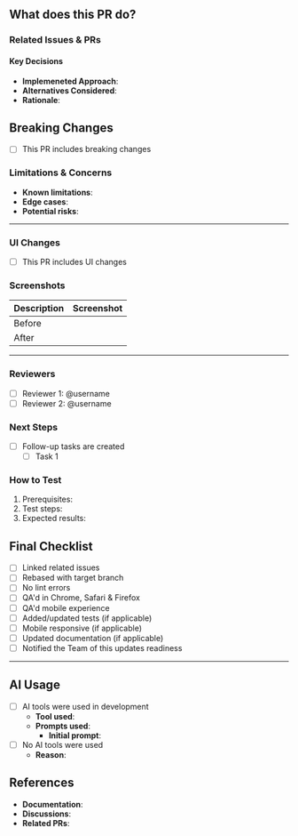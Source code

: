 <!-- This template is to serve as a comprehensive outline for documenting updates to the code. Some of these sections may not be relevant to your PR. In that case, document it inline with `N/A`  -->

## What does this PR do?

<!-- Provide a clear and concise description of what this PR accomplishes -->

### Related Issues & PRs

<!-- List the related issues, using either: `Closes #123` or `Fixes #123` , which will automatically move the specified issue to "In Review" when the PR is created -->

#### Key Decisions

<!-- Explain the technical decisions and alternative approaches considered for your new implementations and refactored solutions -->

- **Implemeneted Approach**:
  <!-- What did you decide on? -->
- **Alternatives Considered**:
  <!-- What else did you consider? -->
- **Rationale**:
  <!-- Why did you decide this was the most appropriate solution? -->

## Breaking Changes

<!-- Do others need to do something to successfully incorporate your changes into their work? -->

- [ ] This PR includes breaking changes
<!-- What do they need to do? -->

### Limitations & Concerns

<!-- Describe any limitations, potential edge cases, or situations where your solution might break -->

- **Known limitations**:
- **Edge cases**:
- **Potential risks**:

---

### UI Changes

<!-- If this PR modifies the UI, provide screenshots and descriptions -->

- [ ] This PR includes UI changes
<!-- Include screenshots in the table below, include before & after applicable -->

### Screenshots

| Description | Screenshot      |
| ----------- | --------------- |
| Before      | <!-- img(s) --> |
| After       | <!-- img(s) --> |

---

### Reviewers

<!-- Tag at least 2 others for review -->

- [ ] Reviewer 1: @username
- [ ] Reviewer 2: @username

### Next Steps

<!-- What needs to happen after this PR is merged? -->

- [ ] Follow-up tasks are created
  - [ ] Task 1

### How to Test

<!-- Provide detailed steps for QA to test the changes -->

1. Prerequisites:
   <!-- e.g. Do I need to be a specific role? -->
2. Test steps:
   <!-- What is the quickest path to testing your solution? -->
3. Expected results:
   <!-- Is there any nuance that should be clarified? If so, can the implementation get more simple instead? -->

## Final Checklist

- [ ] Linked related issues
- [ ] Rebased with target branch
- [ ] No lint errors
- [ ] QA'd in Chrome, Safari & Firefox
- [ ] QA'd mobile experience
- [ ] Added/updated tests (if applicable)
- [ ] Mobile responsive (if applicable)
- [ ] Updated documentation (if applicable)
- [ ] Notified the Team of this updates readiness

---

## AI Usage

<!-- Document any AI tools you used to develop this -->

- [ ] AI tools were used in development
  - **Tool used**:
    <!-- Specify any model used -->
  - **Prompts used**:
    <!-- Format these inclusions as quotes, like: `> Provide  -->
    - **Initial prompt**:
- [ ] No AI tools were used
  - **Reason**:
    <!-- Why not? -->

## References

<!-- List any helpful references used during development -->

- **Documentation**:
- **Discussions**:
- **Related PRs**:
